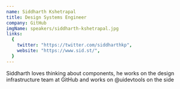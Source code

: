 ```yaml
---
name: Siddharth Kshetrapal
title: Design Systems Engineer
company: GitHub
imgName: speakers/siddharth-kshetrapal.jpg
links:
  {
    twitter: "https://twitter.com/siddharthkp",
    website: "https://www.sid.st/",
  }
---
```


Siddharth loves thinking about components, he works on the design infrastructure team at GitHub and works on @uidevtools on the side